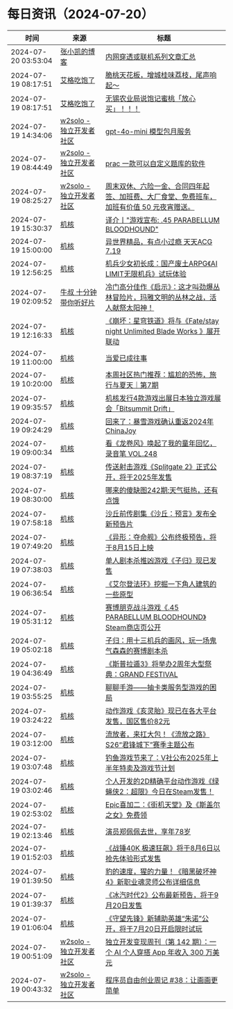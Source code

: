 ﻿# 每日资讯（2024-07-20）

|时间|来源|标题|
|---|---|---|
|2024-07-20 03:53:04|[张小凯的博客](https://jasonkayzk.github.io/atom.xml)|[内网穿透或联机系列文章汇总](https://jasonkayzk.github.io/2024/07/20/%E5%86%85%E7%BD%91%E7%A9%BF%E9%80%8F%E6%88%96%E8%81%94%E6%9C%BA%E7%B3%BB%E5%88%97%E6%96%87%E7%AB%A0%E6%B1%87%E6%80%BB/)|
|2024-07-19 08:17:51|[艾格吃饱了](https://feedpress.me/wx-aigechibaole)|[脆桃天花板，增城桂味荔枝，尾声响起～](http://mp.weixin.qq.com/s?__biz=MjM5NTYxODQyMA%3D%3D&mid=2653456354&idx=2&sn=61feb2897c3225fc5196d4856d62e662)|
|2024-07-19 08:17:51|[艾格吃饱了](https://feedpress.me/wx-aigechibaole)|[无锡农业局说饱记蜜桃「放心买」！！！](http://mp.weixin.qq.com/s?__biz=MjM5NTYxODQyMA%3D%3D&mid=2653456354&idx=1&sn=58141c9e03e229d09890cc0131b28818)|
|2024-07-19 14:34:06|[w2solo - 独立开发者社区](https://w2solo.com/topics/feed)|[gpt-4o-mini 模型包月服务](https://w2solo.com/topics/4784)|
|2024-07-19 08:44:49|[w2solo - 独立开发者社区](https://w2solo.com/topics/feed)|[prac 一款可以自定义题库的软件](https://w2solo.com/topics/4783)|
|2024-07-19 08:25:27|[w2solo - 独立开发者社区](https://w2solo.com/topics/feed)|[周末双休、六险一金、合同四年起签、加班费、大厂食堂、免费班车，加班有价值 50 元夜宵赠送。](https://w2solo.com/topics/4782)|
|2024-07-19 15:30:37|[机核](https://www.gcores.com/rss)|[译介丨"游戏宣布: .45 PARABELLUM BLOODHOUND"](https://www.gcores.com/articles/185304)|
|2024-07-19 15:00:00|[机核](https://www.gcores.com/rss)|[异世界精品，有点小过瘾 天天ACG 7.19](https://www.gcores.com/radios/184851)|
|2024-07-19 12:56:25|[机核](https://www.gcores.com/rss)|[机兵少女初长成：国产废土ARPG《AI LIMIT无限机兵》试玩体验](https://www.gcores.com/articles/185300)|
|2024-07-19 02:09:52|[牛叔 十分钟带你听好片](https://getpodcast.xyz/data/ximalaya/11534451.xml)|[冷门高分佳作《启示》：这才叫劲爆丛林冒险片，玛雅文明的丛林之战，活人献祭太阳神！](https://www.ximalaya.com/sound/742317585)|
|2024-07-19 12:16:33|[机核](https://www.gcores.com/rss)|[《崩坏：星穹铁道》将与《Fate/stay night Unlimited Blade Works 》展开联动](https://www.gcores.com/articles/185299)|
|2024-07-19 11:00:00|[机核](https://www.gcores.com/rss)|[当爱已成往事](https://www.gcores.com/videos/185255)|
|2024-07-19 10:20:00|[机核](https://www.gcores.com/rss)|[本周社区热门推荐：尴尬的恐怖，旅行与夏天｜第7期](https://www.gcores.com/articles/185238)|
|2024-07-19 09:35:57|[机核](https://www.gcores.com/rss)|[机核发行4款游戏出展日本独立游戏展会「Bitsummit Drift」](https://www.gcores.com/articles/185168)|
|2024-07-19 09:24:29|[机核](https://www.gcores.com/rss)|[回来了：暴雪游戏确认重返2024年ChinaJoy](https://www.gcores.com/articles/185294)|
|2024-07-19 09:00:34|[机核](https://www.gcores.com/rss)|[看《龙卷风》唤起了我的童年回忆，录音笔 VOL.248](https://www.gcores.com/radios/185282)|
|2024-07-19 08:37:19|[机核](https://www.gcores.com/rss)|[传送射击游戏《Splitgate 2》正式公开，将于2025年发售](https://www.gcores.com/articles/185278)|
|2024-07-19 08:30:00|[机核](https://www.gcores.com/rss)|[哪来的傻缺图242期:天气挺热，还有点饿](https://www.gcores.com/articles/182909)|
|2024-07-19 07:58:18|[机核](https://www.gcores.com/rss)|[沙丘前传剧集《沙丘：预言》发布全新预告片](https://www.gcores.com/articles/185252)|
|2024-07-19 07:49:20|[机核](https://www.gcores.com/rss)|[《异形：夺命舰》公布终极预告，将于8月15日上映](https://www.gcores.com/articles/185244)|
|2024-07-19 07:38:03|[机核](https://www.gcores.com/rss)|[单人剧本杀推凶游戏《子归》现已发售](https://www.gcores.com/articles/185237)|
|2024-07-19 06:36:54|[机核](https://www.gcores.com/rss)|[《艾尔登法环》挖掘一下角人建筑的一些原型](https://www.gcores.com/articles/184765)|
|2024-07-19 05:31:12|[机核](https://www.gcores.com/rss)|[赛博朋克战斗游戏《.45 PARABELLUM BLOODHOUND》Steam商店页公开](https://www.gcores.com/articles/185223)|
|2024-07-19 05:02:18|[机核](https://www.gcores.com/rss)|[子归：用十三机兵的画风，玩一场鬼气森森的赛博剧本杀](https://www.gcores.com/articles/185222)|
|2024-07-19 04:36:49|[机核](https://www.gcores.com/rss)|[《斯普拉遁3》将举办2周年大型祭典：GRAND FESTIVAL](https://www.gcores.com/articles/185220)|
|2024-07-19 03:55:25|[机核](https://www.gcores.com/rss)|[聊聊手游——抽卡类服务型游戏的困局](https://www.gcores.com/articles/184985)|
|2024-07-19 03:24:22|[机核](https://www.gcores.com/rss)|[动作游戏《亥灵胎》现已在各大平台发售，国区售价82元](https://www.gcores.com/articles/185215)|
|2024-07-19 03:12:00|[机核](https://www.gcores.com/rss)|[流放者，来扛大包！《流放之路》S26“君锋城下”赛季主题公布](https://www.gcores.com/articles/185210)|
|2024-07-19 03:07:48|[机核](https://www.gcores.com/rss)|[钓鱼游戏节来了：V社公布2025年上半年特卖及游戏节计划](https://www.gcores.com/articles/185214)|
|2024-07-19 03:02:46|[机核](https://www.gcores.com/rss)|[个人开发的2D精确平台动作游戏《绿蝇侠2：超限》今日在Steam发售！](https://www.gcores.com/articles/185209)|
|2024-07-19 02:53:02|[机核](https://www.gcores.com/rss)|[Epic喜加二：《街机天堂》及《斯盖尔之女》免费领](https://www.gcores.com/articles/185213)|
|2024-07-19 02:13:46|[机核](https://www.gcores.com/rss)|[演员郑佩佩去世，享年78岁](https://www.gcores.com/articles/185212)|
|2024-07-19 01:52:03|[机核](https://www.gcores.com/rss)|[《战锤40K 极速狂飙》将于8月6日以抢先体验形式发售](https://www.gcores.com/articles/185211)|
|2024-07-19 01:39:50|[机核](https://www.gcores.com/rss)|[豹的速度，猩的力量！《暗黑破坏神4》新职业魂灵师公布详细信息](https://www.gcores.com/articles/185205)|
|2024-07-19 01:39:37|[机核](https://www.gcores.com/rss)|[《冰汽时代2》公布最新预告，将于9月20日发售](https://www.gcores.com/articles/185208)|
|2024-07-19 01:06:04|[机核](https://www.gcores.com/rss)|[《守望先锋》新辅助英雄“朱诺”公开，将于7月20日开启限时试玩](https://www.gcores.com/articles/185206)|
|2024-07-19 00:51:09|[w2solo - 独立开发者社区](https://w2solo.com/topics/feed)|[独立开发变现周刊（第 142 期）：一个 AI 个人穿搭 App 年收入 300 万美元](https://w2solo.com/topics/4781)|
|2024-07-19 00:43:32|[w2solo - 独立开发者社区](https://w2solo.com/topics/feed)|[程序员自由创业周记 #38：让画画更简单](https://w2solo.com/topics/4780)|
